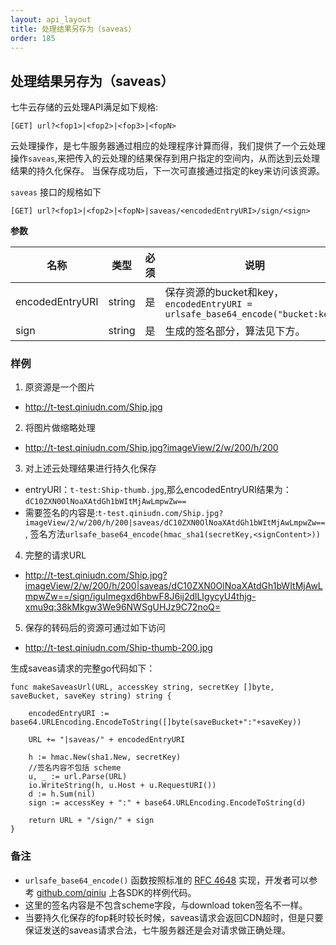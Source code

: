 ```yaml
---
layout: api_layout
title: 处理结果另存为（saveas）
order: 185
---
```

<a name="saveas"></a>
## 处理结果另存为（saveas）

七牛云存储的云处理API满足如下规格:

```
[GET] url?<fop1>|<fop2>|<fop3>|<fopN>
```

云处理操作，是七牛服务器通过相应的处理程序计算而得，我们提供了一个云处理操作`saveas`,来把传入的云处理的结果保存到用户指定的空间内，从而达到云处理结果的持久化保存。
当保存成功后，下一次可直接通过指定的key来访问该资源。

`saveas` 接口的规格如下

```
[GET] url?<fop1>|<fop2>|<fopN>|saveas/<encodedEntryURI>/sign/<sign>
```

**参数**

名称            | 类型   | 必须 | 说明
----------------|--------|------|------------------------------------------------------------------------------
encodedEntryURI | string | 是   | 保存资源的bucket和key，`encodedEntryURI = urlsafe_base64_encode("bucket:key")`
sign            | string | 是   | 生成的签名部分，算法见下方。

<a name="saveas-sample"></a>

### 样例

1. 原资源是一个图片
 - http://t-test.qiniudn.com/Ship.jpg
2. 将图片做缩略处理 
 - http://t-test.qiniudn.com/Ship.jpg?imageView/2/w/200/h/200
3. 对上述云处理结果进行持久化保存
 - entryURI：`t-test:Ship-thumb.jpg`,那么encodedEntryURI结果为：`dC10ZXN0OlNoaXAtdGh1bWItMjAwLmpwZw==`
 - 需要签名的内容是:`t-test.qiniudn.com/Ship.jpg?imageView/2/w/200/h/200|saveas/dC10ZXN0OlNoaXAtdGh1bWItMjAwLmpwZw==`, 签名方法`urlsafe_base64_encode(hmac_sha1(secretKey,<signContent>))`
4. 完整的请求URL
 - http://t-test.qiniudn.com/Ship.jpg?imageView/2/w/200/h/200|saveas/dC10ZXN0OlNoaXAtdGh1bWItMjAwLmpwZw==/sign/iguImegxd6hbwF8J6ij2dlLIgycyU4thjg-xmu9q:38kMkgw3We96NWSgUHJz9C72noQ=
5. 保存的转码后的资源可通过如下访问
 - http://t-test.qiniudn.com/Ship-thumb-200.jpg


生成saveas请求的完整go代码如下：

```{go}
func makeSaveasUrl(URL, accessKey string, secretKey []byte, saveBucket, saveKey string) string {

	encodedEntryURI := base64.URLEncoding.EncodeToString([]byte(saveBucket+":"+saveKey))

	URL += "|saveas/" + encodedEntryURI

	h := hmac.New(sha1.New, secretKey)
	//签名内容不包括 scheme
	u, _ := url.Parse(URL)
	io.WriteString(h, u.Host + u.RequestURI())
	d := h.Sum(nil)
	sign := accessKey + ":" + base64.URLEncoding.EncodeToString(d)

	return URL + "/sign/" + sign
}
```

<a name="saveas-apx"></a>

### 备注

- `urlsafe_base64_encode()` 函数按照标准的 [RFC 4648](http://www.ietf.org/rfc/rfc4648.txt) 实现，开发者可以参考 [github.com/qiniu](https://github.com/qiniu) 上各SDK的样例代码。
- 这里的签名内容是不包含scheme字段，与download token签名不一样。
- 当要持久化保存的fop耗时较长时候，saveas请求会返回CDN超时，但是只要保证发送的saveas请求合法，七牛服务器还是会对请求做正确处理。

